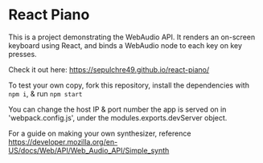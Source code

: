 # React Piano

This is a project demonstrating the WebAudio API. It renders an on-screen keyboard using React, and binds a WebAudio node to each key on key presses.

Check it out here: https://sepulchre49.github.io/react-piano/

To test your own copy, fork this repository, install the dependencies with ```npm i```, & run ```npm start```

You can change the host IP & port number the app is served on in 'webpack.config.js',
under the modules.exports.devServer object.

For a guide on making your own synthesizer, reference
https://developer.mozilla.org/en-US/docs/Web/API/Web_Audio_API/Simple_synth
